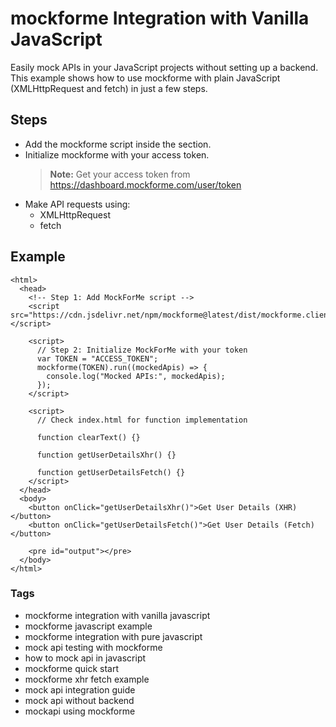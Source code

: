 # mockforme Integration with Vanilla JavaScript

Easily mock APIs in your JavaScript projects without setting up a backend. This example shows how to use mockforme with plain JavaScript (XMLHttpRequest and fetch) in just a few steps.

## Steps

- Add the mockforme script inside the <head> section.
- Initialize mockforme with your access token.
  > **Note:** Get your access token from https://dashboard.mockforme.com/user/token
- Make API requests using:
  - XMLHttpRequest
  - fetch

## Example
```
<html>
  <head>
    <!-- Step 1: Add MockForMe script -->
    <script src="https://cdn.jsdelivr.net/npm/mockforme@latest/dist/mockforme.client.umd.js"></script>

    <script>
      // Step 2: Initialize MockForMe with your token
      var TOKEN = "ACCESS_TOKEN";
      mockforme(TOKEN).run((mockedApis) => {
        console.log("Mocked APIs:", mockedApis);
      });
    </script>

    <script>
      // Check index.html for function implementation

      function clearText() {}

      function getUserDetailsXhr() {}

      function getUserDetailsFetch() {}
    </script>
  </head>
  <body>
    <button onClick="getUserDetailsXhr()">Get User Details (XHR)</button>
    <button onClick="getUserDetailsFetch()">Get User Details (Fetch)</button>

    <pre id="output"></pre>
  </body>
</html>
```

### Tags
- mockforme integration with vanilla javascript
- mockforme javascript example
- mockforme integration with pure javascript
- mock api testing with mockforme
- how to mock api in javascript
- mockforme quick start
- mockforme xhr fetch example
- mock api integration guide
- mock api without backend
- mockapi using mockforme